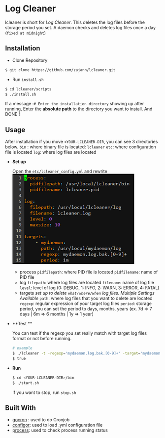 # Log Cleaner

lcleaner is short for *Log Cleaner*. This deletes the log files before the storage period you set. A daemon checks and deletes log files once a day (`fixed at midnight`)

## Installation

- Clone Repository

```bash
$ git clone https://github.com/zajann/lcleaner.git
```

- Run `install.sh`

```bash
$ cd lcleaner/scripts
$ ./install.sh
```

If a message :`# Enter the installation directory` showing up after running, Enter the **absolute path** to the directory you want to install. And DONE !

## Usage

After installation if you move `<YOUR-LCLEANER-DIR`, you can see 3 directories below.
`bin` : where binary file is located: `lcleaner` 
`etc`: where configuration file is located
`log`: where log files are located

- **Set up**

  Open the `etc/lcleaner_config.yml` and rewrite
  ![](screen/screenshot_config.PNG)

  - process
    `pidfilepath`: where PID file is located
    `pidfilename`: name of PID file
  - log
    `filepath`: where log files are located
    `filename`: name of log file
    `level`: level of log (0: DEBUG, 1: INFO, 2: WARN, 3: ERROR, 4: FATAL)
  - targets
    *set up to delete `what/where/when` log files. Multiple Settings Available*
    `path`: where log files that you want to delete are located
    `regexp`: regular expression of your target log files
    `period`: storage period, you can set the period to days, months, years 
    (ex. 7d => 7 days | 6m => 6 months | 1y => 1 year)

- **Test **

  You can test if the regexp you set really match with target log files format or not before running.

  ```bash
  # example
  $ ./lcleaner -t -regexp='mydaemon.log.bak.[0-9]+' -target='mydaemon.log.bak.20200113155633'
  $ true
  ```

- **Run**

  ```bash
  $ cd <YOUR-LCLEANER-DIR>/bin
  $ ./start.sh
  ```

  If you want to stop, run `stop.sh`

## Built With

- [gocron](https://www.github.com/jasonlvhit/gocron) : used to do Cronjob
- [configor](https://www.github.com/jinzhu/configor): used to load .yml configuration file
- [process](https://www.github.com/zajann/process): used to check process running status

